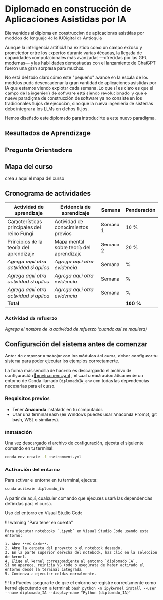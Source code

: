 <!-- Presentación general del curso

-------------------------------------
Preliminares
Presentación general del curso 
-------------------------------------

Nombre del curso: Diplomado en construcción de Aplicaciones Asistidas por IA



-->
# Diplomado en construcción de Aplicaciones Asistidas por IA

<!--
*********           PRELIMINARES  *****************************


Describe de manera precisa y comprensible el propósito general del curso o asignatura, así como sus particularidades, enfatizando su relevancia práctica para el estudiante.



Describe la relevancia del contenido del curso para la formación, esto es: los saberes a explorar, las habilidades a desarrollar, qué metodología se empleará, cuál es el proceso de evaluación y cómo están estructuradas las unidades del curso. 

Para redactar la presentación, ten en cuenta las siguientes recomendaciones:

Establece el objetivo general y los específicos, o los resultados de aprendizaje (según sea el caso).
Inicia con un contexto histórico o geográfico sobre el tema central del curso.
Describe brevemente el tema central, es decir, lo que el estudiante aprenderá.
Añade aspectos que resulten significativos para el estudiante, por qué es necesario conocer este tema, cómo se aplicará en su quehacer profesional o académico, para qué le servirá en el presente y a futuro. Señala también la importancia del curso en el marco del programa.
Relaciona un ejemplo, algunas cifras notables o la aplicación principal de los conceptos para demostrar su relevancia.
Menciona qué habilidades se pueden desarrollar.
Indica las unidades de las que consta el curso y los temas a abordar en cada una.
Finaliza con un párrafo de cierre en el cual motives al estudiante a realizar el curso.

 
** Esta presentación no debe superar las 300 palabras.  



-->

 Bienvenidos al diploma en construcción de aplicaciones asistidas por modelos de lenguaje de la IUDigital de Antioquia

Aunque la inteligencia artificial ha existido como un campo exitoso y prometedor entre los expertos durante varias décadas, la llegada de capacidades computacionales más avanzadas —ofrecidas por las GPU modernas— y las habilidades demostradas con el lanzamiento de ChatGPT fueron una gran sorpresa para muchos.

No está del todo claro cómo este "pequeño" avance en la escala de los modelos pudo desencadenar la gran cantidad de aplicaciones asistidas por IA que estamos viendo explotar cada semana. Lo que sí es claro es que el campo de la ingeniería de software está siendo revolucionado, y que el nuevo paradigma de construcción de software ya no consiste en los tradicionales flujos de ejecución, sino que la nueva ingeniería de sistemas debe integrar a los LLMs en dichos flujos.

Hemos diseñado este diplomado para introducirte a este nuevo paradigma. 

<!--  Terminar....->


<!--

*******************************Resultados de aprendizaje******************
Establecen las dinámicas de enseñanza-aprendizaje dentro del curso y encaminan el proceso hacia lo que queremos que los estudiantes sepan, comprendan y sean capaces de hacer al finalizar el curso.


Esta información se extrae de la carta descriptiva, por esa razón es importante consultarla antes de redactar esta parte. Ten presente que la versión en Word contiene el objetivo general y los específicos; mientras que la versión en Excel contiene los resultados de aprendizaje.

-->

## Resultados de Aprendizage



<!--
Pregunta orientadora
Es un interrogante que sirve como punto de partida para la exploración del tema central del curso, y está diseñado para dirigir la atención del estudiante, reconociendo de qué manera se apropia de ese saber. A través de esta pregunta, el conocimiento se logra concretar en una respuesta que recoge la esencia del curso, guiando al estudiante hacia el descubrimiento de conceptos importantes o la resolución de problemas dentro de un contexto determinado.



Formula la pregunta hablando al estudiante, de manera directa, concisa y sin ambigüedades. 
Evita utilizar términos confusos o complejos que dificulten su comprensión.
Recuerda que el estudiante dará respuesta a la pregunta orientadora al terminar el curso, por ello, es importante contextualizarla con un dato de interés o mediante un caso específico. 
La respuesta a esta pregunta se afianza o ejercita durante todo el proceso por medio de las evidencias de aprendizaje. Se espera que, al finalizar el curso, la respuesta tenga amplia relación con la actividad final.

**Procura no emplear más de 200 palabras. 
-->

## Pregunta Orientadora

<!--

Mapa del curso
Es una herramienta visual que proporciona una visión general de la estructura y el contenido del curso.Se presenta en forma de diagrama y muestra los temas del curso divididos en unidades temáticas.


Es importante relacionar el nombre del curso, de sus respectivas unidades y de los saberes o temáticas correspondientes a cada una de ellas. Esta información se obtiene del formato de planeación o de la carta descriptiva. 

Ejemplos:
       

** Tanto el mapa del curso como cualquier gráfico de autoría propia y/o adaptado de otros autores deben entregarse en formato editable. 

-->
## Mapa del curso
crea a aquí el mapa del curso

<!-- Cronograma de actividades 
Organiza las actividades y evidencias de aprendizaje que deben llevarse a cabo dentro del curso. Este cronograma incluye información sobre la secuencia de las actividades en cada unidad, la ubicación temporal (en qué semana se presentan) y los porcentajes correspondientes a las evidencias de aprendizaje.



Diligencia el cuadro siguiendo las indicaciones que encontrarás en cada celda. 
Recuerda la taxonomía y las definiciones establecidas en la carta descriptiva.
Menciona las actividades y evidencias de aprendizaje que deberá realizar el estudiante durante el estudio del curso (bien sea de 2 o 3 unidades, según el caso).



 
-->



<!-- 

Cronograma de actividades 
Organiza las actividades y evidencias de aprendizaje que deben llevarse a cabo dentro del curso. Este cronograma incluye información sobre la secuencia de las actividades en cada unidad, la ubicación temporal (en qué semana se presentan) y los porcentajes correspondientes a las evidencias de aprendizaje.



Diligencia el cuadro siguiendo las indicaciones que encontrarás en cada celda. 
Recuerda la taxonomía y las definiciones establecidas en la carta descriptiva.
Menciona las actividades y evidencias de aprendizaje que deberá realizar el estudiante durante el estudio del curso (bien sea de 2 o 3 unidades, según el caso).

-->
## Cronograma de actividades

| Actividad de aprendizaje                          | Evidencia de aprendizaje                        | Semana    | Ponderación |
|---------------------------------------------------|-------------------------------------------------|-----------|--------------|
| Características principales del reino Fungi       | Actividad de conocimientos previos             | Semana 1  | 10 %         |
| Principios de la teoría del aprendizaje           | Mapa mental sobre teoría del aprendizaje        | Semana 2  | 20 %         |
| *Agrega aquí otra actividad si aplica*            | *Agrega aquí otra evidencia*                   | Semana    | %            |
| *Agrega aquí otra actividad si aplica*            | *Agrega aquí otra evidencia*                   | Semana    | %            |
| *Agrega aquí otra actividad si aplica*            | *Agrega aquí otra evidencia*                   | Semana    | %            |
| **Total**                                         |                                                 |           | **100 %**    |

### Actividad de refuerzo
*Agrega el nombre de la actividad de refuerzo (cuando así se requiera).*
  

<!--
Actividad de conocimientos previos
Permite reconocer e identificar, mediante un foro o un cuestionario, cuánto conocen los estudiantes sobre los temas del curso.


Esta actividad suele ser un foro o un cuestionario. Como experto temático, puedes definir cuál escoges. Por ejemplo:
Cuestionario de preguntas con 4 opciones de respuesta (a, b, c, d)
Debes proponer 15 preguntas básicas sobre los contenidos que se van a abordar, sin ningún porcentaje.
Ofrece una realimentación a cada opción de respuesta.
Las preguntas y respuestas del cuestionario deben presentarse en el formato Plantilla_Prueba Conocimientos previos_V1.docx.
Foro
A partir de una pregunta problematizadora o el análisis de un documento, se presentan planteamientos e instrucciones que conlleven a construcciones colectivas, bien sea, entre los mismos estudiantes o con el docente.
La pregunta problematizadora debe ser diferente a lo planteado en la pregunta orientadora, pues debe percibir los conocimientos previos que tienen los estudiantes en relación con los contenidos que estudiarán.
** Ten presente que la actividad de conocimientos previos no tiene ponderación.
Nombre del foro / o nombre del cuestionario
Escribe aquí el nombre de la actividad de conocimientos previos
Objetivo del foro/ cuestionario
(No modificar)
Determinar los saberes previos sobre las temáticas que se abordarán durante la asignatura.
Pregunta problematizadora del foro

(en caso de escoger un cuestionario, entrega las preguntas en la plantilla indicada a manera de anexo)
Escribe aquí la pregunta problematizadora que utilizarás para el foro.


Anexo_No_X_Prueba_de_conocimientos_previos (si es el caso)



Guion de video de presentación del curso
Tiene como objetivo principal despertar la motivación del estudiante, ofreciéndole una visión clara del propósito y la intención del curso.
Incluye elementos interesantes sobre la temática del curso, como una breve descripción del tema principal, su relevancia para el quehacer profesional, su aplicación en la actualidad y, especialmente, los beneficios para el estudiante. 
Agrega elementos visuales que ayuden a captar la atención del estudiante y generar un impacto emocional positivo.
Recuerda que este video debe motivar al estudiante a realizar el curso y explorar sus temáticas, de manera que participe activamente de su proceso de aprendizaje.
Para la elaboración del guion, se cuenta con una plantilla con instrucciones detalladas sobre cómo se elabora. Diligencia la plantilla y adjúntala a manera de anexo. 


Anexo_N°_X_Guión_de_Video_Presentación_Curso




-->

## Configuración del sistema antes de comenzar

Antes de empezar a trabajar con los módulos del curso, debes configurar tu sistema para poder ejecutar los ejemplos correctamente.

La forma más sencilla de hacerlo es descargando el archivo de configuración [📄environment.yml](assets/resources/environment.yml)
, el cual creará automáticamente un entorno de Conda llamado `DiplomadoIA_env` con todas las dependencias necesarias para el curso.

### Requisitos previos

- Tener **Anaconda** instalado en tu computador.
- Usar una terminal Bash (en Windows puedes usar Anaconda Prompt, git bash, WSL o similares).

### Instalación

Una vez descargado el archivo de configuración, ejecuta el siguiente comando en tu terminal:

```bash
conda env create -f environment.yml
```
### Activación del entorno

Para activar el entorno en tu terminal, ejecuta:

```bash
conda activate diplomado_IA
```
A partir de aquí, cualquier comando que ejecutes usará las dependencias definidas para el curso.

Uso del entorno en Visual Studio Code

!!! warning "Para tener en cuenta"
   
    Para ejecutar notebooks `.ipynb` en Visual Studio Code usando este entorno:

    1. Abre **VS Code**.
    2. Abre la carpeta del proyecto o el notebook deseado.
    3. En la parte superior derecha del notebook, haz clic en la selección de kernel.
    4. Elige el kernel correspondiente al entorno `diplomado_IA`.  
    Si no aparece, reinicia VS Code o asegúrate de haber activado el entorno desde la terminal integrada.
    5. Comienza a ejecutar celdas normalmente.

!!! tip
    Puedes asegurarte de que el entorno se registre correctamente como kernel ejecutando en la terminal:
    ```bash
    python -m ipykernel install --user --name diplomado_IA --display-name "Python (diplomado_IA)"
    ```

